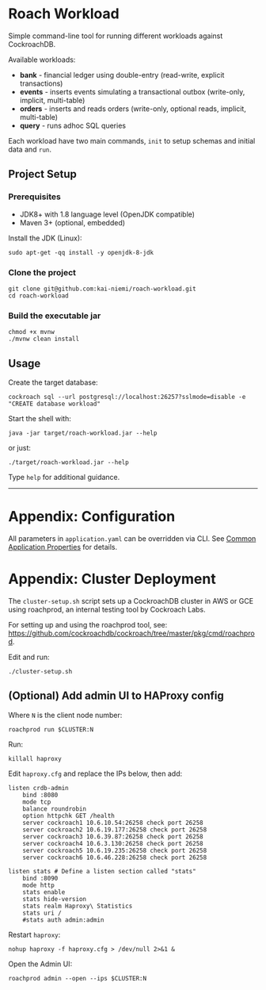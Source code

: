 # Roach Workload 

Simple command-line tool for running different workloads against CockroachDB.

Available workloads:

- **bank** - financial ledger using double-entry (read-write, explicit transactions)
- **events** - inserts events simulating a transactional outbox (write-only, implicit, multi-table)                      
- **orders** - inserts and reads orders (write-only, optional reads, implicit, multi-table)
- **query** - runs adhoc SQL queries
                                                                                           
Each workload have two main commands, `init` to setup schemas and initial data and `run`.

## Project Setup

### Prerequisites

- JDK8+ with 1.8 language level (OpenJDK compatible)
- Maven 3+ (optional, embedded)

Install the JDK (Linux):

    sudo apt-get -qq install -y openjdk-8-jdk

### Clone the project

    git clone git@github.com:kai-niemi/roach-workload.git
    cd roach-workload

### Build the executable jar 

    chmod +x mvnw
    ./mvnw clean install

## Usage

Create the target database:

    cockroach sql --url postgresql://localhost:26257?sslmode=disable -e "CREATE database workload"

Start the shell with:

    java -jar target/roach-workload.jar --help
    
or just:
    
    ./target/roach-workload.jar --help

Type `help` for additional guidance.

---

# Appendix: Configuration

All parameters in `application.yaml` can be overridden via CLI. See 
[Common Application Properties](http://docs.spring.io/spring-boot/docs/current/reference/html/common-application-properties.html)
for details.

# Appendix: Cluster Deployment

The `cluster-setup.sh` script sets up a CockroachDB cluster in AWS or GCE using roachprod, 
an internal testing tool by Cockroach Labs. 

For setting up and using the roachprod tool, see: https://github.com/cockroachdb/cockroach/tree/master/pkg/cmd/roachprod.

Edit and run:

    ./cluster-setup.sh

## (Optional) Add admin UI to HAProxy config
                            
Where `N` is the client node number:

    roachprod run $CLUSTER:N

Run:

    killall haproxy

Edit `haproxy.cfg` and replace the IPs below, then add:

    listen crdb-admin
        bind :8080
        mode tcp
        balance roundrobin
        option httpchk GET /health
        server cockroach1 10.6.10.54:26258 check port 26258
        server cockroach2 10.6.19.177:26258 check port 26258
        server cockroach3 10.6.39.87:26258 check port 26258
        server cockroach4 10.6.3.130:26258 check port 26258
        server cockroach5 10.6.19.235:26258 check port 26258
        server cockroach6 10.6.46.228:26258 check port 26258
    
    listen stats # Define a listen section called "stats"
        bind :8090
        mode http
        stats enable  
        stats hide-version  
        stats realm Haproxy\ Statistics  
        stats uri /
        #stats auth admin:admin

Restart `haproxy`:

    nohup haproxy -f haproxy.cfg > /dev/null 2>&1 &

Open the Admin UI:

    roachprod admin --open --ips $CLUSTER:N

